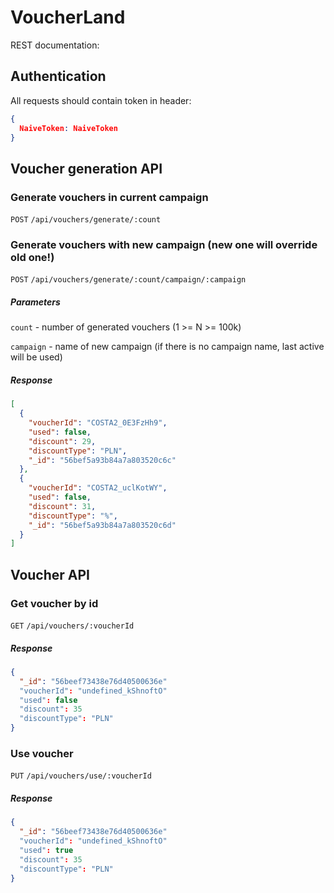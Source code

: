 # VoucherLand

REST documentation:

## Authentication

All requests should contain token in header:

```json
{
  NaiveToken: NaiveToken
}
```

## Voucher generation API

### Generate vouchers in current campaign

`POST` `/api/vouchers/generate/:count`

### Generate vouchers with new campaign (**new one will override old one!**)

`POST` `/api/vouchers/generate/:count/campaign/:campaign`

##### Parameters

`count` - number of generated vouchers (1 >= N >= 100k)

`campaign` - name of new campaign (if there is no campaign name, last active will be used)

##### Response

```json
[
  {
    "voucherId": "COSTA2_0E3FzHh9",
    "used": false,
    "discount": 29,
    "discountType": "PLN",
    "_id": "56bef5a93b84a7a803520c6c"
  },
  {
    "voucherId": "COSTA2_uclKotWY",
    "used": false,
    "discount": 31,
    "discountType": "%",
    "_id": "56bef5a93b84a7a803520c6d"
  }
]
```

## Voucher API

### Get voucher by id

`GET` `/api/vouchers/:voucherId`

##### Response

```json
{
  "_id": "56beef73438e76d40500636e"
  "voucherId": "undefined_kShnoftO"
  "used": false
  "discount": 35
  "discountType": "PLN"
}
```

### Use voucher

`PUT` `/api/vouchers/use/:voucherId`

##### Response

```json
{
  "_id": "56beef73438e76d40500636e"
  "voucherId": "undefined_kShnoftO"
  "used": true
  "discount": 35
  "discountType": "PLN"
}
```
